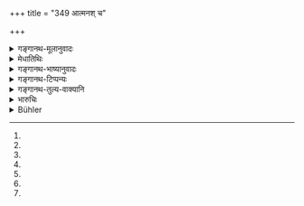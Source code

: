 +++
title = "349 आत्मनश् च"

+++

<details><summary>गङ्गानथ-मूलानुवादः</summary>

Twice-born persons shall carry arms: When religion is interfered with, when there is confusion among the twice-born castes caused by the exigencies of time,—(348) in his own defence, in cases of hindrance of sacrificial fees, in the case of outrages upon Brāhmaṇas and women,—if one strikes in the cause of right, he incurs no sin.—(319)
</details>

<details><summary>मेधातिथिः</summary>

"वैणवीं धारेय्द् यष्टिम्" (म्ध् ४.३६) इति विधानाद् अनुमितशस्त्रग्रहणाः[^१६४] श्रोत्रियाः । स्वबलाविष्टं भवति च साहसिके बलातिशयधायी[^१६५] शस्त्रम् । अतः साहसिकत्वाशङ्कया[^१६६] शस्त्रग्रहणम् अप्राप्तं विधीयते- **शस्त्रं द्विजातिभिर् ग्राह्यम्** इति । एतावता वाक्यं विच्छिद्यते । अवशिष्टं तु **घ्नन् धर्मेण** इत्य् अनेनाभिसंबध्यत इत्य् अतो द्वे एते वाक्ये ।


[^१६६]:
M G: sāhasikatvācchaktāya


[^१६५]:
M G: balātiśayadhāyīva; DK: balātiśayadhāyī ca


[^१६४]:
M G DK (1: 1623): anuditaśastragrahaṇāḥ

- <u>ये त्व्</u> एतेष्व् एव निमित्तेषु ग्रहणम् इच्छन्ति नान्यदेति, तेषाम् अतर्कितोपनताततायीमुखपतितस्य[^१६७] अशस्त्रस्य का गतिः । न हि ते शस्त्रग्रहणं तस्य प्रतिपालयन्ति ।


[^१६७]:
M G: atarkitapopana-

- <u>अथैवं</u> व्याख्यायते **धर्मो यत्रोपरुध्यते** **विप्लवे कालकारिते** राजनि व्यतिक्रान्ते संस्थायां प्रवृत्तायां शस्त्रं ग्राह्यम् । अन्यदा तु सौराज्ये राजैव रक्षतीति ।

- <u>न हि</u> प्रसार्य हस्तौ राजा प्रतिपुरुषम् आसितुं शक्नोति । भवन्ति केचिद् दुरात्मानो ये राजपुरुषान् अपि शूरतमाभियुक्तान् बाधन्ते, शस्त्रवतस् तु बिभ्यतीति सार्वकालिकं शस्त्रधारणं युक्तम् ।

- <u>किं पुनर्</u> ग्रहणमात्रं[^१६८] बिभीषिकाजननमात्रम् ।


[^१६८]:
DK: grahaṇam atra

<u>नेत्य्</u> आह- **घ्नन् धर्मेण न दुष्यतीति** । हिंसापर्यन्तो ऽयम् उपदेशः । यत् त्व् आपस्तम्बेनोक्तम्- "न ब्राह्मणः परीक्षार्थम् अपि शस्त्रम् आददीत" इति, असति यथाभिहिते[^१६९] निमित्त आकर्षणस्य प्रतिषेधो न ग्रहणस्य । विकोशा हि परीक्ष्यन्ते ।  
**धर्मस्योपरोधो** यदा यज्ञादीनां विनाशः कैश्चित् क्रियते । **वर्णानां विप्लवो** ऽव्यवस्थानं वर्णसंकरादि । **कालकारिते**[^१७०] राजमरणादौ । तत्र स्वधनकुटुम्बरक्षार्थं शस्त्रं ग्राह्यम् ।



[^१७०]:
M G: śavakālakārite; DK: kāryakālakārite

- <u>अन्ये</u> तु परार्थम् अप्य् अस्मिन्न् अवसरे । तथा च गौतमः- "दुर्बलहिंसायां च विमोचने शक्तश् चेत्" (ग्ध् २१.१९) इति ।

उक्तं यज्ञविनाशशङ्कानिवृत्त्यर्थं[^१७१] शस्त्रग्रहणम् । निमित्तान्तरम् आह- **आत्मनश् च परित्राणे** । परिः सर्वतोभावे । शरीरभार्याधनपुत्ररक्षार्थं **घ्नन् धर्मेण न दुष्यति** ।

**दक्षिणानां च सङ्गरो** ऽविरोधः । यदि यज्ञार्थं कल्पिता दक्षिणाः कैश्चिद् अपह्रियेरंस् तदा तन्निमित्तं योद्धव्यम् ।


<u>अन्ये</u> त्व् एवम् अभिसंबध्नन्ति । **दक्षिणानां** हेतोः **संगरे** यद्य् उपरोधः प्रवृत्तो[^१७२] धर्मे ऽप्रवृत्ते दक्षिणासंगर इति ।   
**स्त्रीविप्राणाम् अभ्यवपत्तिः** परिभवः[^१७३] । यत्र स्त्रियः साध्व्यो हठात् केनचिद् उपगम्यन्ते हन्यन्ते वा । एवं ब्राह्मणाः केनचिद् धन्यन्ते । तत्र घ्नन् खड्गादिना न दुष्यति । हिंसाप्रतिषेधातिक्रमो न कृतो भवतीत्य् अर्थः । असति प्रतिषेधे कामचारप्राप्तौ विध्यन्तरपर्यालोचनया गौतमवचनम् अनुध्यायमानेन "दुर्बलहिंसायां विमोचने शक्तश् चेत्" (ग्ध् २१.१९) इत्य् अवश्यं हनने प्रवर्तितव्यम् । अथ प्रतिहारशङ्का भवति तदा "सर्वत एवात्मानं गोपायेत्" (ग्ध् ९.३४) इत्य् उपेक्षा ॥ ८.३४८–४९ ॥



[^१७३]:
M G DK: viśeṣāṇām abhyavapattiparibhavaḥ

_आत्मपरित्राणार्थम् अविचारेण योद्धव्यम् । तद् अनुदर्शयति ।_
</details>

<details><summary>गङ्गानथ-भाष्यानुवादः</summary>

**(verses 8.348-349)**

From what has been said above ([in
4.36])
regarding the carrying of ‘a bamboo-stick’ the carrying of weapon being
permitted to a Vedic-scholar, it is just possible that when possessed of
much physical strength, if he were to take up arms, he would be regarded
as a desperado; hence for fear of his becoming a criminal, it would seem
that the carrying of weapons is forbidden to him; it is in view of this
idea that the present text sanctions the taking up or arms under certain
circumstances—‘*Twice-born persons shall carry arms*.’

This sentence ends here (as a general permission); the rest (of the two
verses) is to be taken along with —‘*if one strikes in the cause of
right*, etc., etc.’ Thus there are two distinct sentences here.

Some people hold that arms are to be taken up only under the
circumstances described hero (and hence they take the whole of the two
verses as a single sentence). But according to this view, what would he
the condition of the man who would be unexpectedly attacked by a
desperado? Certainly desperados would not wait for him to take up arms.

Another interpretation possible is that—“when religion is interfered
with, when there is confusion caused by exigencies of time, *i.e*., when
things have become unsettled on the death of a king—one may take up
arms; but at other tiroes the necessary protection would be afforded by
the king himself.”

But in reality the king cannot spread out his hands and reach every
individual person in the kingdom. There are some desperados who attack
even the boldest, and the most trusted officers of the king; but they
fear persons carrying arms.

For these reasons it is right that one should carry arms at all times.

The question arising—are arms to be carried only for the purpose of
striking fear in the minds of people?—the answer is ‘no,’—‘*if one
strikes in the cause of right, he does not incur sin*’;—*i.e*., what is
permitted extends up to *striking*.

What Āpastamba (1.10.6) has declared—‘The Brāhmaṇa shall not take up a
weapon even for the purpose of testing it’—prohibits the *raising* of
weapons, when none of the mentioned occasions is present, and not the
*carrying* of them; because weapons are unsheathed, when they are
tested.

‘*When religion is interfered with*,’— when the performance of
sacrifices and other religious rites is obstructed by some men.

‘*When there is confusion among the castes*’—absence of all restraint,
admixture of castes, and so forth.

‘*Caused by the exigencies of time*,’—such as the death of the king, and
such other calamities. On all these occasions one shall carry arms fur
the protection of his properly and family.

Others hold that on the occasions stated, arms may be carried for the
sake of other people also;—says Gautama (21.19)—‘Also when some one is
striking a weaker man, if he is able to rescue him.’

Interference with religious rites, and confusion of castes having been
already mentioned as occasions for taking up arms, the author proceeds
to mention other occasions also—‘*In his own defence*’—*i.e*., for
defending his own body, wife, children and property ,—*against all kinds
of danger*—this is what is signified by the preposition ‘*pari*’ in the
term ‘*paritrāṇe*’;—‘if one *strikes, he incurs no sin*.’

‘*In cases of hindrance of sacrificial fees*’—when other people are
taking away the sacrificial fee set up in connection with a
performance,—then one must fight, on that account.

Others construe the phrase to mean ‘when there is a strife for
sacrificial fees’;—*i.e*., if some trouble arises over them.

‘*In the case of outrage upon*’—insult, ill-treatment of,—‘*women and
Brāhmaṇas*,’—where modest women are being forcibly outraged, or killed;
or where a Brāhmaṇa is being killed by some people,—‘*if one strikes*’
with the sword or some such weapon, ‘*he incurs no sin*.’ That is, this
involves no transgression of the prohibition of causing injury to
others.

If there was no prohibition, one might do as he liked; but when we look
at other injunctions and ponder over the declaration of Gautama—‘One
should take up arms when a weaker person is being struck, if he is able
to rescue him,’—we understand that one must strike, under the
circumstances. But if one fears that he may be struck hack, then he
might ignore (what is happening to others), in accordance with the maxim
that ‘one should guard himself against all dangers.’—(348-349).
</details>

<details><summary>गङ्गानथ-टिप्पन्यः</summary>

**(verses 8.348-349)**

These verses are quoted half and half in *Aparārka* (p. 1043).

They are quoted in *Madanapārijāta* (p. 784), which adds the following
notes :—‘*Kālakārite viplave*’, ‘if there is interference with the
sacred duties due either to the tendencies of the king or to the
tendency of the times,’—‘*tat paritrāṇe saṅgare*’, ‘if fighting ensues
for the safety of those’;—‘*abhyupapatti*’ is
‘preservation’;—‘*dharmeṇa*’, ‘not by dishonest weapons or by dishonest
methods.’

The first half of verse 348 is quoted in *Mitākṣarā* (2.286) in support
of the view that, in certain cases—when, for instance, one finds the
paramour with his wife, and there would be delay if he were to lodge a
regular complaint before the king,—the man would be justified in taking
up a weapon and killing the paramour. *Bālambhaṭṭī* explains the entire
verse:—‘(1) When arrogant persons prevent Brāhmaṇas from performing
their sacred duties; (2) when, on the waning of royal authority due to
foreign invasion, one has to take care of himself, (3) when one has to
enter a fray for the preserving of cows &c., (4) or for the safety of
women and Brāhmaṇas;—if one fights in a lawful manner, he incurs no
sin.’
</details>

<details><summary>गङ्गानथ-तुल्य-वाक्यानि</summary>

**(verses 8.348-349)  
**

*Baudhāyana* (2.4-15).—‘They quote the following—“Out of regard for the
sacred law, the Brāhmaṇa and the Vaiśya may take up arms for the
protection of cows and Brāhmaṇas, or when a confusion of castes
threatens to take place.”’

*Vaśiṣṭha* (3.24).—‘The Brāhmaṇa and the Vaiśya may take up arms in
self-defence and in order to prevent the confusion of castes.’

*Gautama* (7.25).—‘If his life is threatened, even a Brāhmaṇa may use
arms.’
</details>

<details><summary>भारुचिः</summary>

अर्थकारितत्वाच् छस्त्रग्रहणस्य नायं विधिः । किं तर्ह्य् अर्थप्राप्तानुवादो ऽयं दण्डप्रतिषेधार्थः । क्षत्रियस्य प्रजासंरक्षणोपदेशसामर्थ्यात् प्राप्तं शस्त्रग्रहणम् । तदितरद्विजातिविषयो ऽयम् उपदेषः प्रतीयते । शस्त्रं द्विजातिभिर् ग्राह्यम् इति तद्ग्रहस्याधुना निमित्तं दर्शयति । धर्मो यत्र देशे काले वोपरुध्यते वर्णाश्रमिणाम् । इदं च सूत्रस्थानम् । अन्यद् अस्य भाष्यं भवति । द्विजातीनां च वर्णानां विप्लवे वर्णसङ्करादौ व्यवस्थाभङ्गे, कालकारिते राजव्यसनेन केनचित् कदाचिच् च धर्मोपरोधाद् अत्र शस्त्रग्रहणम् अदोषम् । यतोप् ऽस्य न तत्र साहसिकदण्डो युज्यते । किं चात्मनश् च परित्राणे परितः सर्वतस् त्राणे सकुटुम्बद्रविणस्यात्मनः दक्षिणानां चापहारपरित्राण इति वर्तते । दक्षीणाग्रहणं सर्वयाज्ञीयद्रव्योपलक्षणार्थम् । सङ्गरे युद्धे न तु छले । स्त्रीविप्राभ्यवपत्तौ च गृहीतशस्त्रः धर्मोपरोधहेतुम् उपात्तशस्त्रः घ्नन् धर्मेण न कूटयुद्धेन न दुष्यति परत्रेह च शास्त्रोपदेशसामर्थ्यात् । तल्लक्षणत्वाच् च धर्माधर्मयोर् अनतिशङ्क्यम् एतत् । स्त्रीग्रहणं च सर्वानुग्रह्याणां बालवृद्धातुराणां प्रदर्शनार्थं कार्यसामान्याद् वि[धेः], विप्रग्रहणं च सर्वश्रेयसाम् आचार्यादीनाम् इति ॥ ८.८.३४७–४८ ॥

_धर्मोपरोधे गृहीतशस्त्र आततायिनं घ्नन् धर्माण न दुष्यतीति यद् उक्तम् अस्यार्थवादः ।_
</details>

<details><summary>Bühler</summary>

349	In their own defence, in a strife for the fees of officiating priests, and in order to protect women and Brahmanas; he who (under such circumstances) kills in the cause of right, commits no sin.
</details>
